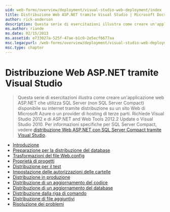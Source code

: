 ```yaml
---
uid: web-forms/overview/deployment/visual-studio-web-deployment/index
title: Distribuzione Web ASP.NET tramite Visual Studio | Microsoft Docs
author: rick-anderson
description: Questa serie di esercitazioni illustra come creare un'applicazione web ASP.NET che Usa SQL Server (non SQL Server Compact) disponibile tramite internet mediante la distribuzione t...
ms.author: riande
ms.date: 02/15/2013
ms.assetid: e733027a-525f-47ae-b1c0-2e5ecf6677aa
msc.legacyurl: /web-forms/overview/deployment/visual-studio-web-deployment
msc.type: chapter
---
```

<a name="aspnet-web-deployment-using-visual-studio"></a>Distribuzione Web ASP.NET tramite Visual Studio
====================
> Questa serie di esercitazioni illustra come creare un'applicazione web ASP.NET che utilizza SQL Server (non SQL Server Compact) disponibile su internet tramite distribuzione su un sito Web di Microsoft Azure o un provider di hosting di terze parti. Richiede Visual Studio 2012 e di ASP.NET and Web Tools 2012.2 Update o Visual Studio 2010. Per informazioni specifiche per SQL Server Compact, vedere [distribuzione Web ASP.NET con SQL Server Compact tramite Visual Studio](../../older-versions-getting-started/deployment-to-a-hosting-provider/deployment-to-a-hosting-provider-introduction-1-of-12.md).


- [Introduzione](introduction.md)
- [Preparazione per la distribuzione del database](preparing-databases.md)
- [Trasformazioni del file Web.config](web-config-transformations.md)
- [Proprietà di progetti](project-properties.md)
- [Distribuzione per il test](deploying-to-iis.md)
- [Impostazione delle autorizzazioni delle cartelle](setting-folder-permissions.md)
- [Distribuzione in produzione](deploying-to-production.md)
- [Distribuzione di un aggiornamento del codice](deploying-a-code-update.md)
- [Distribuzione di un aggiornamento del database](deploying-a-database-update.md)
- [Distribuzione dalla riga di comando](command-line-deployment.md)
- [Distribuzione di file aggiuntivi](deploying-extra-files.md)
- [Risoluzione dei problemi](troubleshooting.md)
